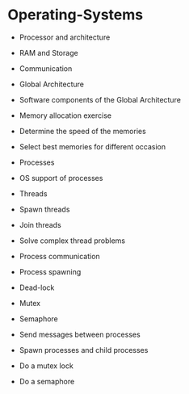 # Operating-Systems

* Processor and architecture
* RAM and Storage
* Communication
* Global Architecture
* Software components of the Global Architecture
* Memory allocation exercise
* Determine the speed of the memories
* Select best memories for different occasion


* Processes
* OS support of processes
* Threads
* Spawn threads
* Join threads
* Solve complex thread problems


* Process communication
* Process spawning
* Dead-lock
* Mutex
* Semaphore
* Send messages between processes
* Spawn processes and child processes
* Do a mutex lock
* Do a semaphore
